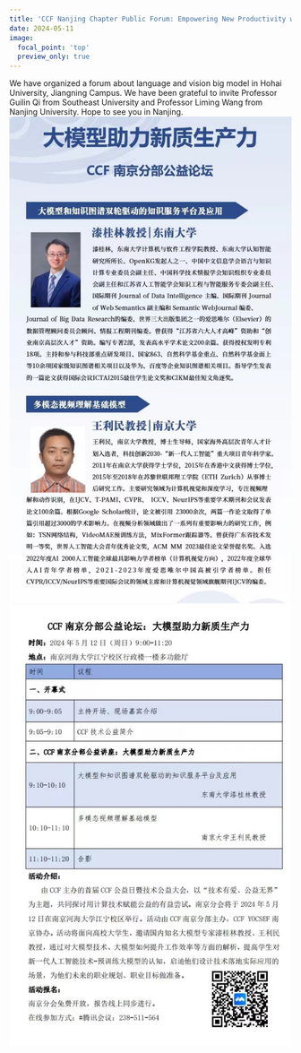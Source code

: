 ```yaml
---
title: 'CCF Nanjing Chapter Public Forum: Empowering New Productivity with Large Models'
date: 2024-05-11
image:
  focal_point: 'top'
  preview_only: true
---
```


We have organized a forum about language and vision big model in Hohai University, Jiangning Campus. We have been grateful to invite Professor Guilin Qi from Southeast University and Professor Liming Wang from Nanjing University. Hope to see you in Nanjing.
![screen reader text](featured.jpg)
![screen reader text](luntan-hohai.jpg)
